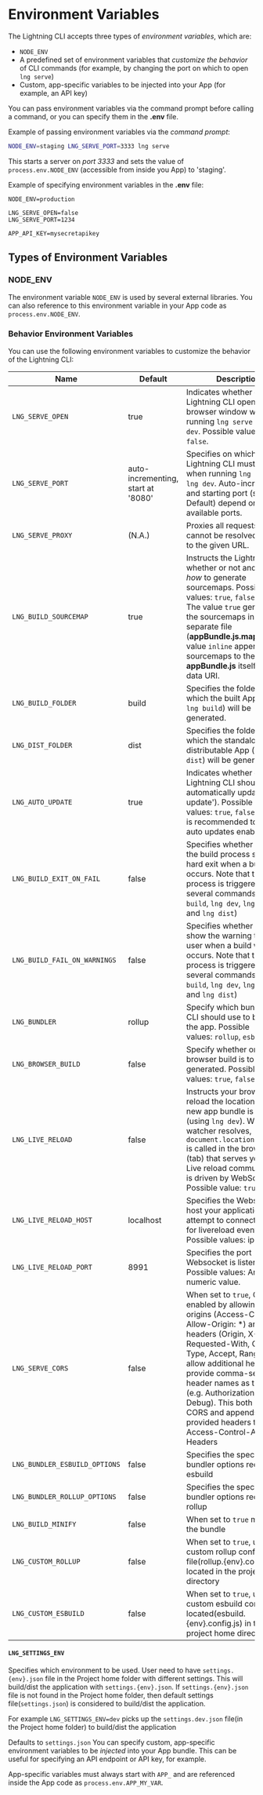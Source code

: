# Environment Variables

The Lightning CLI accepts three types of *environment variables*, which are:

* `NODE_ENV`
* A predefined set of environment variables that *customize the behavior* of CLI commands (for example, by changing the port on which to open `lng serve`)
* Custom, app-specific variables to be injected into your App (for example, an API key)

You can pass environment variables via the command prompt before calling a command, or you can specify them in the **.env** file.

Example of passing environment variables via the *command prompt*:

```bash
NODE_ENV=staging LNG_SERVE_PORT=3333 lng serve
```

This starts a server on *port 3333* and sets the value of `process.env.NODE_ENV` (accessible from inside you App) to 'staging'.

Example of specifying environment variables in the **.env** file:

```
NODE_ENV=production

LNG_SERVE_OPEN=false
LNG_SERVE_PORT=1234

APP_API_KEY=mysecretapikey
```

## Types of Environment Variables

### NODE_ENV

The environment variable `NODE_ENV` is used by several external libraries. You can also reference to this environment variable in your App code as `process.env.NODE_ENV`.

### Behavior Environment Variables

You can use the following environment variables to customize the behavior of the Lightning CLI:

| Name | Default | Description |
|---|---|---|
| `LNG_SERVE_OPEN` | true | Indicates whether or not the Lightning CLI opens a browser window when running `lng serve` or `lng dev`. Possible values: `true`, `false`. |
| `LNG_SERVE_PORT` | auto-incrementing, start at '8080' | Specifies on which port the Lightning CLI must serve when running `lng serve` or `lng dev`. Auto-incrementing and starting port (see Default) depend on available ports. |
| `LNG_SERVE_PROXY` | (N.A.) | Proxies all requests that cannot be resolved locally to the given URL. |
| `LNG_BUILD_SOURCEMAP` | true | Instructs the Lightning CLI whether or not and if so, *how* to generate sourcemaps. Possible values: `true`, `false`, `inline`. The value `true` generates the sourcemaps in a separate file (**appBundle.js.map**). The value `inline` appends the sourcemaps to the **appBundle.js** itself as a data URI. |
| `LNG_BUILD_FOLDER` | build | Specifies the folder in which the built App (using `lng build`) will be generated. |
| `LNG_DIST_FOLDER` | dist | Specifies the folder in which the standalone, distributable App (using `lng dist`) will be generated. |
| `LNG_AUTO_UPDATE` | true | Indicates whether or not the Lightning CLI should automatically update ('auto update'). Possible values: `true`, `false`. **Note**: It is recommended to keep auto updates enabled. |
| `LNG_BUILD_EXIT_ON_FAIL` | false | Specifies whether or not the build process should hard exit when a build error occurs. Note that the build process is triggered in several commands (`lng build`, `lng dev`, `lng watch` and `lng dist`) |
| `LNG_BUILD_FAIL_ON_WARNINGS` | false | Specifies whether or not to show the warning to the user when a build warning occurs. Note that the build process is triggered in several commands (`lng build`, `lng dev`, `lng watch` and `lng dist`) |
| `LNG_BUNDLER` | rollup | Specify which bundler the CLI should use to bundle the app.  Possible values: `rollup`, `esbuild`. |
| `LNG_BROWSER_BUILD` | false | Specify whether or not  browser build is to be generated.  Possible values: `true`, `false`. |
| `LNG_LIVE_RELOAD` | false | Instructs your browser to reload the location when a new app bundle is created (using `lng dev`). When the watcher resolves, `document.location.reload()` is called in the browser (tab) that serves your app. Live reload communication is driven by WebSockets. Possible value:  `true`, `false`. |
| `LNG_LIVE_RELOAD_HOST` | localhost | Specifies the Websocket host your application will attempt to connect to listen for livereload events. Possible values: ip or host. |
| `LNG_LIVE_RELOAD_PORT` | 8991 | Specifies the port Websocket is listening on. Possible values: Any numeric value. |
| `LNG_SERVE_CORS` | false | When set to `true`, CORS is enabled by allowing all origins (Access-Control-Allow-Origin: *) and default headers (Origin, X-Requested-With, Content-Type, Accept, Range). To allow additional headers, provide comma-separated header names as the value (e.g. Authorization, X-Debug). This both enables CORS and appends the provided headers to Access-Control-Allow-Headers
| `LNG_BUNDLER_ESBUILD_OPTIONS` | false | Specifies the specific bundler options required for esbuild
| `LNG_BUNDLER_ROLLUP_OPTIONS` | false | Specifies the specific bundler options required for rollup
| `LNG_BUILD_MINIFY` | false | When set to `true` minifies the bundle
| `LNG_CUSTOM_ROLLUP` | false | When set to `true`, uses the custom rollup config file(rollup.{env}.config.js) located in the project home directory
| `LNG_CUSTOM_ESBUILD` | false | When set to `true`, uses the custom esbuild config file located(esbuild.{env}.config.js) in the project home directory

#### `LNG_SETTINGS_ENV`
Specifies which environment to be used. User need to have `settings.{env}.json` file in the Project home folder with different settings. This will build/dist the application with `settings.{env}.json`.
If `settings.{env}.json` file is not found in the Project home folder, then default settings file(`settings.json`) is considered to build/dist the application.

For example `LNG_SETTINGS_ENV=dev` picks up the `settings.dev.json` file(in the Project home folder) to build/dist the application

Defaults to `settings.json`
You can specify custom, app-specific environment variables to be  *injected* into your App bundle. This can be useful for specifying an API endpoint or API key, for example.

App-specific variables must always start with `APP_` and are referenced inside the App code as `process.env.APP_MY_VAR`.
